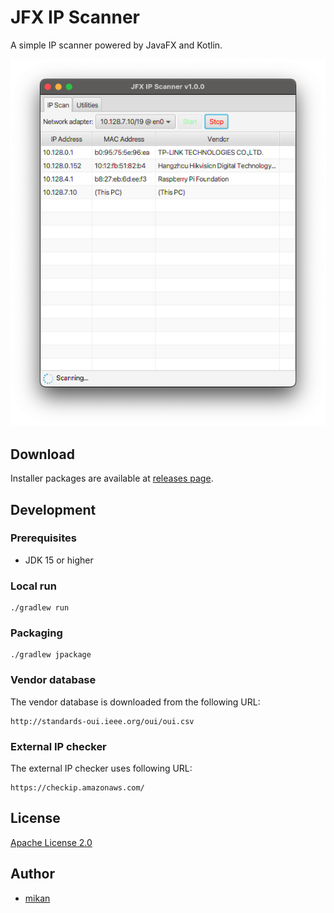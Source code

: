 JFX IP Scanner
==============

A simple IP scanner powered by JavaFX and Kotlin.

![Screenshot](screenshot.png)

## Download

Installer packages are available at [releases page](https://github.com/mikan/jfx-ip-scanner/releases).

## Development

### Prerequisites

- JDK 15 or higher

### Local run

```
./gradlew run
```

### Packaging

```
./gradlew jpackage
```

### Vendor database

The vendor database is downloaded from the following URL:

```
http://standards-oui.ieee.org/oui/oui.csv
```

### External IP checker

The external IP checker uses following URL:

```
https://checkip.amazonaws.com/
```

## License

[Apache License 2.0](LICENSE)

## Author

- [mikan](https://github.com/mikan)
